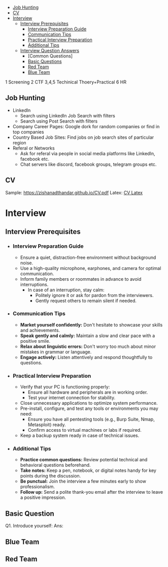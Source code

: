 - [Job Hunting](#job-hunting)
- [CV](#cv)
- [Interview](#interview)
  - [Interview Prerequisites](#interview-prerequisites)
    - [Interview Preparation Guide](#interview-preparation-guide)
    - [Communication Tips](#communication-tips)
    - [Practical Interview Preparation](#practical-interview-preparation)
    - [Additional Tips](#additional-tips)
  - [Interview Question Answers]()
    - [Common Questions]
    - [Basic Questions](#basic-questions)
    - [Red Team](#red-team) 
    - [Blue Team](#blue-team)

1 Screening
2 CTF
3,4,5 Techinical Thoery+Practical
6 HR

## Job Hunting
- LinkedIn
  - Search using LinkedIn Job Search with filters
  - Search using Post Search with filters
- Company Career Pages: Google dork for random companies or find in top companies
- Country Based Job Sites: Find jobs on job search sites of particular region
- Referal or Networks
  - Ask for referal via people in social media platforms like LinkedIn, facebook etc.
  - Chat servers like discord, facebook groups, telegram groups etc.

## CV
Sample: https://zishanadthandar.github.io/CV.pdf
Latex: [CV Latex](./CVLatext.tex)

# Interview
## Interview Prerequisites
- ### **Interview Preparation Guide**
  - Ensure a quiet, distraction-free environment without background noise.
  - Use a high-quality microphone, earphones, and camera for optimal communication.
  - Inform family members or roommates in advance to avoid interruptions. 
    - In case of an interruption, stay calm:
      - Politely ignore it or ask for pardon from the interviewers.
      - Gently request others to remain silent if needed.
- ### **Communication Tips**
  - **Market yourself confidently:** Don't hesitate to showcase your skills and achievements.
  - **Speak gently and calmly:** Maintain a slow and clear pace with a positive smile.
  - **Relax about linguistic errors:** Don't worry too much about minor mistakes in grammar or language.
  - **Engage actively:** Listen attentively and respond thoughtfully to questions.
- ### **Practical Interview Preparation**
  - Verify that your PC is functioning properly:
    - Ensure all hardware and peripherals are in working order.
    - Test your internet connection for stability.
  - Close unnecessary applications to optimize system performance.
  - Pre-install, configure, and test any tools or environments you may need:
    - Ensure you have all pentesting tools (e.g., Burp Suite, Nmap, Metasploit) ready.
    - Confirm access to virtual machines or labs if required.
  - Keep a backup system ready in case of technical issues.
- ### **Additional Tips**
  - **Practice common questions:** Review potential technical and behavioral questions beforehand.
  - **Take notes:** Keep a pen, notebook, or digital notes handy for key points during the discussion.
  - **Be punctual:** Join the interview a few minutes early to show professionalism.
  - **Follow up:** Send a polite thank-you email after the interview to leave a positive impression.


## Basic Question
Q1. Introduce yourself:
Ans:


## Blue Team


## Red Team


